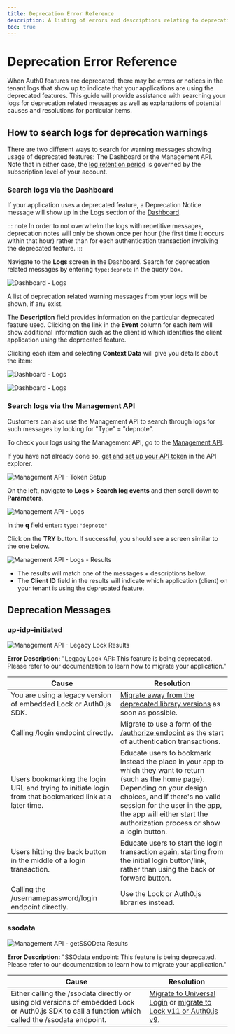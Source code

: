 ```yaml
---
title: Deprecation Error Reference
description: A listing of errors and descriptions relating to deprecations.
toc: true
---
```

# Deprecation Error Reference

When Auth0 features are deprecated, there may be errors or notices in the tenant logs that show up to indicate that your applications are using the deprecated features. This guide will provide assistance with searching your logs for deprecation related messages as well as explanations of potential causes and resolutions for particular items.

## How to search logs for deprecation warnings

There are two different ways to search for warning messages showing usage of deprecated features: The Dashboard or the Management API. Note that in either case, the [log retention period](/logs#how-long-is-log-file-data-available-) is governed by the subscription level of your account.

### Search logs via the Dashboard

If your application uses a deprecated feature, a Deprecation Notice message will show up in the Logs section of the [Dashboard](/${manage_url}).

::: note
In order to not overwhelm the logs with repetitive messages, deprecation notes will only be shown once per hour (the first time it occurs within that hour) rather than for each authentication transaction involving the deprecated feature.
:::

Navigate to the **Logs** screen in the Dashboard. Search for deprecation related messages by entering `type:depnote` in the query box.

![Dashboard - Logs](/media/articles/errors/depnotes-logs.png)

A list of deprecation related warning messages from your logs will be shown, if any exist.

The **Description** field provides information on the particular deprecated feature used. Clicking on the link in the **Event** column for each item will show additional information such as the client id which identifies the client application using the deprecated feature.

Clicking each item and selecting **Context Data** will give you details about the item:

![Dashboard - Logs](/media/articles/errors/depnotes-legacy-lock-context-data.png)

![Dashboard - Logs](/media/articles/errors/depnotes-ssodata-context-data.png)

### Search logs via the Management API

Customers can also use the Management API to search through logs for such messages by looking for  "Type" = "depnote".

To check your logs using the Management API, go to the [Management API](/api/management/v2).

If you have not already done so, [get and set up your API token](/api/management/v2/tokens#get-a-token-manually) in the API explorer.

![Management API - Token Setup](/media/articles/errors/libraries/management-api-set-token.png)

On the left, navigate to **Logs > Search log events** and then scroll down to **Parameters**.

![Management API - Logs](/media/articles/errors/libraries/management-api-logs.png)

In the **q** field enter: `type:"depnote"`

Click on the **TRY** button. If successful, you should see a screen similar to the one below.

![Management API - Logs - Results](/media/articles/errors/libraries/management-api-logs-results.png)

* The results will match one of the messages + descriptions below.
* The **Client ID** field in the results will indicate which application (client) on your tenant is using the deprecated feature.

## Deprecation Messages 

### up-idp-initiated

![Management API - Legacy Lock Results](/media/articles/errors/depnotes-mgt-api-legacy-lock.png)

**Error Description:** "Legacy Lock API: This feature is being deprecated. Please refer to our documentation to learn how to migrate your application."

| Cause | Resolution |
| --- | --- |
| You are using a legacy version of embedded Lock or Auth0.js SDK. | [Migrate away from the deprecated library versions](/migrations/guides/legacy-lock-api-deprecation) as soon as possible. |
| Calling /login endpoint directly. | Migrate to use a form of the [/authorize endpoint](/api/authentication?http#login) as the start of authentication transactions. |
| Users bookmarking the login URL and trying to initiate login from that bookmarked link at a later time. | Educate users to bookmark instead the place in your app to which they want to return (such as the home page). Depending on your design choices, and if there's no valid session for the user in the app, the app will either start the authorization process or show a login button. |
| Users hitting the back button in the middle of a login transaction. | Educate users to start the login transaction again, starting from the initial login button/link, rather than using the back or forward button. |
| Calling the /usernamepassword/login endpoint directly. | Use the Lock or Auth0.js libraries instead. |

### ssodata

![Management API - getSSOData Results](/media/articles/errors/depnotes-mgt-api-ssodata.png)

**Error Description:** "SSOdata endpoint: This feature is being deprecated. Please refer to our documentation to learn how to migrate your application."

| Cause | Resolution |
| --- | --- |
| Either calling the /ssodata directly or using old versions of embedded Lock or Auth0.js SDK to call a function which called the /ssodata endpoint. | [Migrate to Universal Login](/guides/login/migration-embedded-universal) or [migrate to Lock v11 or Auth0.js v9](/migrations#introducing-lock-v11-and-auth0-js-v9). |
